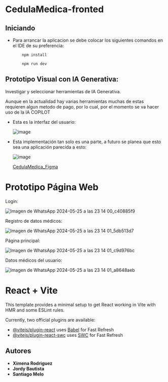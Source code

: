 # CedulaMedica-fronted

## Iniciando 

- Para arrancar la aplicacion se debe colocar los siguientes comandos en el IDE de su preferencia:
  ~~~
      npm install
  ~~~

  ~~~
      npm run dev
  ~~~

## Prototipo Visual con IA Generativa:

Investigar y seleccionar herramientas de IA Generativa.
  
  Aunque en la actualidad hay varias herramientas muchas de estas requieren algun metodo de pago, por lo cual, por el momento se va hacer uso de la IA COPILOT
  
  - Esta es la interfaz del usuario:

    ![image](https://github.com/JordyBautista10/Backend-CedulaMedica/assets/123812926/be461af2-f965-4208-b32c-71c380807dcb)

  - Esta implementación tan solo es una parte, a futuro se planea que esto sea una aplicación parecida a esto:

    ![image](https://github.com/SantiagoMelo0104/cedulaMedica-fronted/assets/123812926/a7d2631a-b54a-4d3f-843e-5760daab9f8d)

    [CedulaMedica_Figma](https://www.figma.com/design/oDhC7PcVHZJwvj6EqyUsMS/Cedula-Medica?node-id=32-17&t=XaQstAoqOKVLuPhe-1)
# Prototipo Página Web

Login:

![Imagen de WhatsApp 2024-05-25 a las 23 14 00_c40885f9](https://github.com/SantiagoMelo0104/cedulaMedica-fronted/assets/123812833/b373eaa8-ed90-4323-a063-72e8235a343d)

Registro de datos médicos:

![Imagen de WhatsApp 2024-05-25 a las 23 14 01_5db513d7](https://github.com/SantiagoMelo0104/cedulaMedica-fronted/assets/123812833/5829c2eb-74f1-47e4-a6ed-30a4c489f865)

Página principal:

![Imagen de WhatsApp 2024-05-25 a las 23 14 01_c9d976bc](https://github.com/SantiagoMelo0104/cedulaMedica-fronted/assets/123812833/663520ba-3aef-44b1-a563-ac8a04040b3d)

Datos médicos del usuario:

![Imagen de WhatsApp 2024-05-25 a las 23 14 01_a8648aeb](https://github.com/SantiagoMelo0104/cedulaMedica-fronted/assets/123812833/4147c03d-2653-475a-a264-d41cc6b4635d)

# React + Vite

This template provides a minimal setup to get React working in Vite with HMR and some ESLint rules.

Currently, two official plugins are available:

- [@vitejs/plugin-react](https://github.com/vitejs/vite-plugin-react/blob/main/packages/plugin-react/README.md) uses [Babel](https://babeljs.io/) for Fast Refresh
- [@vitejs/plugin-react-swc](https://github.com/vitejs/vite-plugin-react-swc) uses [SWC](https://swc.rs/) for Fast Refresh


## Autores

* **Ximena Rodriguez**
* **Jordy Bautista**
* **Santiago Melo** 

    


